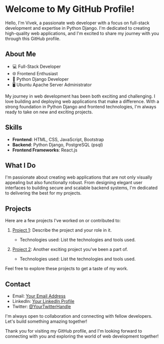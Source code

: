 # Welcome to My GitHub Profile!

Hello, I'm Vivek, a passionate web developer with a focus on full-stack development and expertise in Python Django. I'm dedicated to creating high-quality web applications, and I'm excited to share my journey with you through this GitHub profile.

## About Me

- 💻 Full-Stack Developer
- 🌐 Frontend Enthusiast
- 🐍 Python Django Developer
- 🖥️ Ubuntu Apache Server Administrator

My journey in web development has been both exciting and challenging. I love building and deploying web applications that make a difference. With a strong foundation in Python Django and frontend technologies, I'm always ready to take on new and exciting projects.

## Skills

- **Frontend**: HTML, CSS, JavaScript, Bootstrap
- **Backend**: Python Django, PostgreSQL (psql)
- **Frontend Frameworks**: React.js

## What I Do

I'm passionate about creating web applications that are not only visually appealing but also functionally robust. From designing elegant user interfaces to building secure and scalable backend systems, I'm dedicated to delivering the best for my projects.

## Projects

Here are a few projects I've worked on or contributed to:

1. [Project 1](link-to-project): Describe the project and your role in it.
   - Technologies used: List the technologies and tools used.

2. [Project 2](link-to-project): Another exciting project you've been a part of.
   - Technologies used: List the technologies and tools used.

Feel free to explore these projects to get a taste of my work.

## Contact

- Email: [Your Email Address](mailto:youremail@example.com)
- LinkedIn: [Your LinkedIn Profile](https://www.linkedin.com/in/yourprofile)
- Twitter: [@YourTwitterHandle](https://twitter.com/yourhandle)

I'm always open to collaboration and connecting with fellow developers. Let's build something amazing together!

Thank you for visiting my GitHub profile, and I'm looking forward to connecting with you and exploring the world of web development together!

